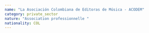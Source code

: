 ```yaml
---
name: "La Asociación Colombiana de Editoras de Música - ACODEM"
category: private_sector
nature: "Association professionnelle "
nationality: COL
---
```

    